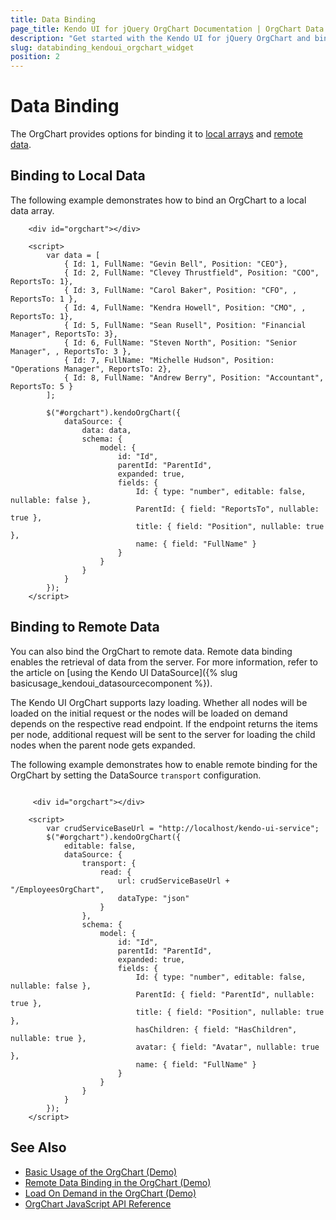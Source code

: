 ```yaml
---
title: Data Binding
page_title: Kendo UI for jQuery OrgChart Documentation | OrgChart Data Binding
description: "Get started with the Kendo UI for jQuery OrgChart and bind the widget to local or remote data."
slug: databinding_kendoui_orgchart_widget
position: 2
---
```


# Data Binding

The OrgChart provides options for binding it to [local arrays](#binding-to-local-data) and [remote data](#binding-to-remote-data).

## Binding to Local Data

The following example demonstrates how to bind an OrgChart to a local data array.

```dojo
    <div id="orgchart"></div>

    <script>
        var data = [
            { Id: 1, FullName: "Gevin Bell", Position: "CEO"},
            { Id: 2, FullName: "Clevey Thrustfield", Position: "COO", ReportsTo: 1},
            { Id: 3, FullName: "Carol Baker", Position: "CFO", , ReportsTo: 1 },
            { Id: 4, FullName: "Kendra Howell", Position: "CMO", , ReportsTo: 1},
            { Id: 5, FullName: "Sean Rusell", Position: "Financial Manager", ReportsTo: 3},
            { Id: 6, FullName: "Steven North", Position: "Senior Manager", , ReportsTo: 3 },
            { Id: 7, FullName: "Michelle Hudson", Position: "Operations Manager", ReportsTo: 2},
            { Id: 8, FullName: "Andrew Berry", Position: "Accountant", ReportsTo: 5 }            
        ];

        $("#orgchart").kendoOrgChart({            
            dataSource: {
                data: data,
                schema: {
                    model: {
                        id: "Id",
                        parentId: "ParentId",
                        expanded: true,
                        fields: {
                            Id: { type: "number", editable: false, nullable: false },
                            ParentId: { field: "ReportsTo", nullable: true },
                            title: { field: "Position", nullable: true },
                            name: { field: "FullName" }
                        }
                    }
                }
            }
        });
    </script>
```

## Binding to Remote Data

You can also bind the OrgChart to remote data. Remote data binding enables the retrieval of data from the server. For more information, refer to the article on [using the Kendo UI DataSource]({% slug basicusage_kendoui_datasourcecomponent %}).

The Kendo UI OrgChart supports lazy loading. Whether all nodes will be loaded on the initial request or the nodes will be loaded on demand depends on the respective read endpoint. 
If the endpoint returns the items per node, additional request will be sent to the server for loading the child nodes when the parent node gets expanded. 

The following example demonstrates how to enable remote binding for the OrgChart by setting the DataSource `transport` configuration.

```dojo

     <div id="orgchart"></div>

    <script>
        var crudServiceBaseUrl = "http://localhost/kendo-ui-service";
        $("#orgchart").kendoOrgChart({
            editable: false,
            dataSource: {
                transport: {
                    read: {
                        url: crudServiceBaseUrl + "/EmployeesOrgChart",
                        dataType: "json"
                    }
                },
                schema: {
                    model: {
                        id: "Id",
                        parentId: "ParentId",
                        expanded: true,
                        fields: {
                            Id: { type: "number", editable: false, nullable: false },
                            ParentId: { field: "ParentId", nullable: true },
                            title: { field: "Position", nullable: true },
                            hasChildren: { field: "HasChildren", nullable: true },
                            avatar: { field: "Avatar", nullable: true },
                            name: { field: "FullName" }
                        }
                    }
                }
            }
        });
    </script>
```

## See Also

* [Basic Usage of the OrgChart (Demo)](https://demos.telerik.com/kendo-ui/orgchart/index)
* [Remote Data Binding in the OrgChart (Demo)](https://demos.telerik.com/kendo-ui/orgchart/remote-data-binding)
* [Load On Demand in the OrgChart (Demo)](https://demos.telerik.com/kendo-ui/orgchart/load-on-demand)
* [OrgChart JavaScript API Reference](/api/javascript/ui/orgchart)
